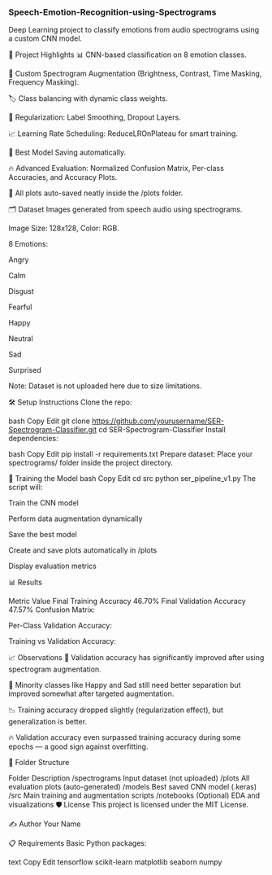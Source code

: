 ### Speech-Emotion-Recognition-using-Spectrograms
Deep Learning project to classify emotions from audio spectrograms using a custom CNN model.

🚀 Project Highlights
📊 CNN-based classification on 8 emotion classes.

🧪 Custom Spectrogram Augmentation (Brightness, Contrast, Time Masking, Frequency Masking).

🏷️ Class balancing with dynamic class weights.

🧹 Regularization: Label Smoothing, Dropout Layers.

📈 Learning Rate Scheduling: ReduceLROnPlateau for smart training.

💾 Best Model Saving automatically.

🔥 Advanced Evaluation: Normalized Confusion Matrix, Per-class Accuracies, and Accuracy Plots.

📸 All plots auto-saved neatly inside the /plots folder.

🗂️ Dataset
Images generated from speech audio using spectrograms.

Image Size: 128x128, Color: RGB.

8 Emotions:

Angry

Calm

Disgust

Fearful

Happy

Neutral

Sad

Surprised

Note: Dataset is not uploaded here due to size limitations.

🛠️ Setup Instructions
Clone the repo:

bash
Copy
Edit
git clone https://github.com/yourusername/SER-Spectrogram-Classifier.git
cd SER-Spectrogram-Classifier
Install dependencies:

bash
Copy
Edit
pip install -r requirements.txt
Prepare dataset: Place your spectrograms/ folder inside the project directory.

🧪 Training the Model
bash
Copy
Edit
cd src
python ser_pipeline_v1.py
The script will:

Train the CNN model

Perform data augmentation dynamically

Save the best model

Create and save plots automatically in /plots

Display evaluation metrics

📊 Results

Metric	Value
Final Training Accuracy	46.70%
Final Validation Accuracy	47.57%
Confusion Matrix:

Per-Class Validation Accuracy:

Training vs Validation Accuracy:

📈 Observations
🎯 Validation accuracy has significantly improved after using spectrogram augmentation.

🥲 Minority classes like Happy and Sad still need better separation but improved somewhat after targeted augmentation.

📉 Training accuracy dropped slightly (regularization effect), but generalization is better.

🔥 Validation accuracy even surpassed training accuracy during some epochs — a good sign against overfitting.

📂 Folder Structure

Folder	Description
/spectrograms	Input dataset (not uploaded)
/plots	All evaluation plots (auto-generated)
/models	Best saved CNN model (.keras)
/src	Main training and augmentation scripts
/notebooks	(Optional) EDA and visualizations
🛡️ License
This project is licensed under the MIT License.

✍️ Author
Your Name

📋 Requirements
Basic Python packages:

text
Copy
Edit
tensorflow
scikit-learn
matplotlib
seaborn
numpy
